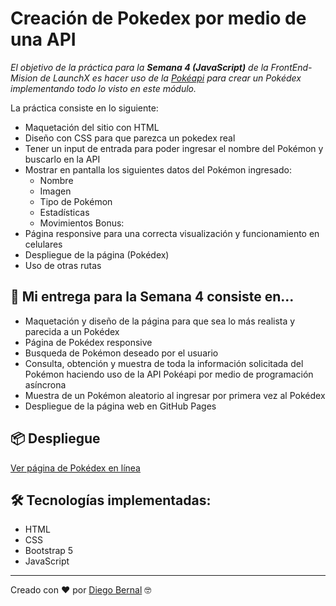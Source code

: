 # Creación de Pokedex por medio de una API

_El objetivo de la práctica para la **Semana 4 (JavaScript)** de la FrontEnd-Mision de LaunchX es hacer uso de la [Pokéapi](https://pokeapi.co/) para crear un Pokédex implementando todo lo visto en este módulo._

La práctica consiste en lo siguiente:
* Maquetación del sitio con HTML
* Diseño con CSS para que parezca un pokedex real
* Tener un input de entrada para poder ingresar el nombre del Pokémon y buscarlo en la API
* Mostrar en pantalla los siguientes datos del Pokémon ingresado:
    * Nombre
    * Imagen
    * Tipo de Pokémon
    * Estadísticas
    * Movimientos
Bonus:
* Página responsive para una correcta visualización y funcionamiento en celulares
* Despliegue de la página (Pokédex)
* Uso de otras rutas

## 🚀 Mi entrega para la Semana 4 consiste en...
* Maquetación y diseño de la página para que sea lo más realista y parecida a un Pokédex
* Página de Pokédex responsive
* Busqueda de Pokémon deseado por el usuario
* Consulta, obtención y muestra de toda la información solicitada del Pokémon haciendo uso de la API Pokéapi por medio de programación asíncrona
* Muestra de un Pokémon aleatorio al ingresar por primera vez al Pokédex
* Despliegue de la página web en GitHub Pages

## 📦 Despliegue
[Ver página de Pokédex en línea](https://bnl75.github.io/Microsoft-LaunchX-Mision-Frontend-Semana-4/pokedex/)

## 🛠️ Tecnologías implementadas:
* HTML
* CSS
* Bootstrap 5
* JavaScript

***
Creado con ❤️ por [Diego Bernal](https://github.com/bnl75) 🤓